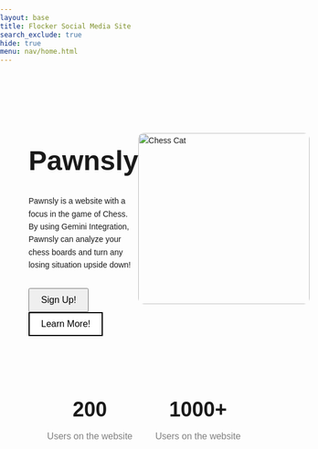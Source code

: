```yaml
---
layout: base
title: Flocker Social Media Site 
search_exclude: true
hide: true
menu: nav/home.html
---
```


<style>
        body {
            font-family: Arial, sans-serif;
            margin: 0;
            padding: 0;
            line-height: 1.6;
        }

        header {
            display: flex;
            justify-content: space-between;
            align-items: center;
            padding: 20px 40px;
            /* background: #fff; */
        }

        header h1 {
            margin: 0;
            font-size: 24px;
        }

        nav a {
            margin: 0 15px;
            text-decoration: none;
            color: black;
            font-weight: bold;
        }

        .hero {
            display: flex;
            align-items: center;
            justify-content: space-between;
            padding: 50px;
        }

        .hero-text {
            max-width: 50%;
        }

        .hero-text h1 {
            font-size: 48px;
            margin-bottom: 20px;
        }

        .hero-text p {
            margin-bottom: 30px;
        }

        .hero-text button {
            padding: 10px 20px;
            margin-right: 10px;
            font-size: 16px;
            cursor: pointer;
        }

        .hero-text button:first-child {
            background: black;
            color: white;
            border: none;
        }

        .hero-text button:last-child {
            background: white;
            border: 2px solid black;
            color: black;
        }

        .hero-image img {
            width: 300px;
            border-radius: 10px;
        }

        .stats {
            display: flex;
            justify-content: center;
            margin: 50px 0;
        }

        .stats div {
            margin: 0 20px;
            text-align: center;
        }

        .stats div h2 {
            font-size: 36px;
            margin: 0;
        }

        .stats div p {
            margin: 5px 0 0;
            font-size: 16px;
            color: gray;
        }
</style>

<section class="hero">
        <div class="hero-text">
            <h1>Pawnsly</h1>
            <p>Pawnsly is a website with a focus in the game of Chess. By using Gemini Integration, Pawnsly can analyze your chess boards and turn any losing situation upside down! </p>
            <button>Sign Up!</button>
            <button>Learn More!</button>
        </div>
        <div class="hero-image">
            <img src="https://images.unsplash.com/photo-1560174038-da43ac74f01b?q=80&w=2914&auto=format&fit=crop&ixlib=rb-4.0.3&ixid=M3wxMjA3fDB8MHxwaG90by1wYWdlfHx8fGVufDB8fHx8fA%3D%3D" alt="Chess Cat">
        </div>
</section>

<section class="stats">
        <div>
            <h2>200</h2>
            <p>Users on the website</p>
        </div>
        <div>
            <h2>1000+</h2>
            <p>Users on the website</p>
        </div>
</section>